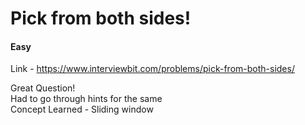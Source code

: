 # Pick from both sides!
#### Easy

Link - https://www.interviewbit.com/problems/pick-from-both-sides/


Great Question!<br>
Had to go through hints for the same<br>
Concept Learned - Sliding window
